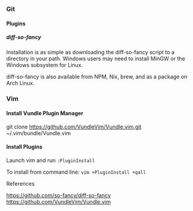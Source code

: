 ### Git

#### Plugins

##### diff-so-fancy

Installation is as simple as downloading the diff-so-fancy script to a directory in your path. Windows users may need to install MinGW or the Windows subsystem for Linux.

diff-so-fancy is also available from NPM, Nix, brew, and as a package on Arch Linux.

### Vim

#### Install Vundle Plugin Manager

git clone https://github.com/VundleVim/Vundle.vim.git ~/.vim/bundle/Vundle.vim

#### Install Plugins

Launch vim and run `:PluginInstall`

To install from command line: `vim +PluginInstall +qall`

References

https://github.com/so-fancy/diff-so-fancy
https://github.com/VundleVim/Vundle.vim

